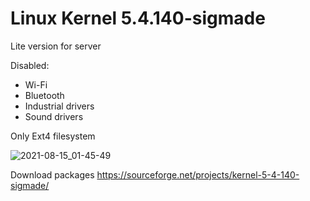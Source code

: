 # Linux Kernel 5.4.140-sigmade

Lite version for server

Disabled:
- Wi-Fi
- Bluetooth
- Industrial drivers
- Sound drivers 

Only Ext4 filesystem

![2021-08-15_01-45-49](https://user-images.githubusercontent.com/55326490/129459195-b66e7634-0291-4f2d-99d4-fdf1cc6bedea.png)


Download packages https://sourceforge.net/projects/kernel-5-4-140-sigmade/

